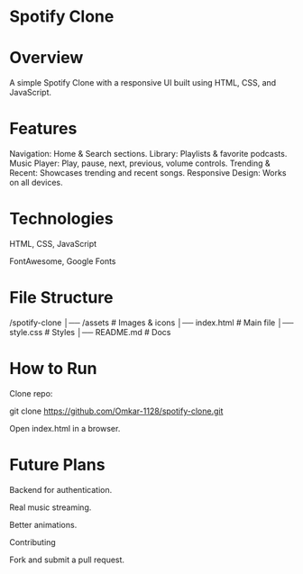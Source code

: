 # Spotify Clone

# Overview
A simple Spotify Clone with a responsive UI built using HTML, CSS, and JavaScript.

# Features
Navigation: Home & Search sections.
Library: Playlists & favorite podcasts.
Music Player: Play, pause, next, previous, volume controls.
Trending & Recent: Showcases trending and recent songs.
Responsive Design: Works on all devices.

# Technologies

HTML, CSS, JavaScript

FontAwesome, Google Fonts

# File Structure

/spotify-clone
│── /assets          # Images & icons
│── index.html       # Main file
│── style.css        # Styles
│── README.md        # Docs

# How to Run

Clone repo:

git clone https://github.com/Omkar-1128/spotify-clone.git

Open index.html in a browser.

# Future Plans

Backend for authentication.

Real music streaming.

Better animations.

Contributing

Fork and submit a pull request.
